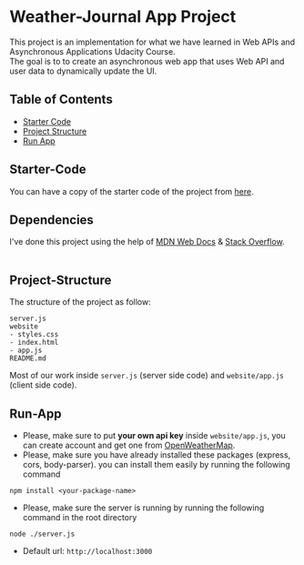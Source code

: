 # Weather-Journal App Project
This project is an implementation for what we have learned in Web APIs and Asynchronous Applications Udacity Course.<br>
The goal is to to create an asynchronous web app that uses Web API and user data to dynamically update the UI. 

## Table of Contents
* [Starter Code](#starter-code)
* [Project Structure](#project-structure)
* [Run App](#run-app)

## Starter-Code
You can have a copy of the starter code of the project from [here](https://github.com/udacity/fend/tree/refresh-2019/projects/weather-journal-app).
## Dependencies
I've done this project using the help of [MDN Web Docs](https://developer.mozilla.org/en-US/) & [Stack Overflow](https://stackoverflow.com/).<br><br>

## Project-Structure
The structure of the project as follow:
```
server.js
website
- styles.css
- index.html
- app.js
README.md
```
Most of our work inside `server.js` (server side code) and `website/app.js` (client side code).

## Run-App
- Please, make sure to put **your own api key** inside `website/app.js`, you can create account and get one from [OpenWeatherMap](https://openweathermap.org/).
- Please, make sure you have already installed these packages (express, cors, body-parser). you can install them easily by running the following command 
```
npm install <your-package-name>
```
- Please, make sure the server is running by running the following command in the root directory
```
node ./server.js
```
- Default url: `http://localhost:3000`
